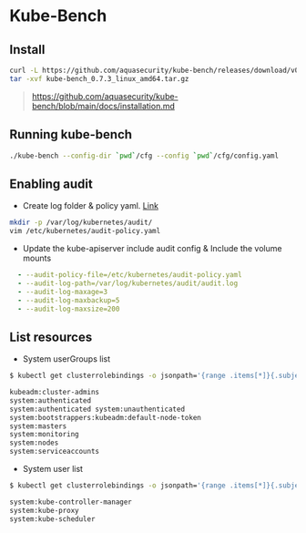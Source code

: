 # Kube-Bench

## Install

```sh
curl -L https://github.com/aquasecurity/kube-bench/releases/download/v0.7.3/kube-bench_0.7.3_linux_amd64.tar.gz -o kube-bench_0.7.3_linux_amd64.tar.gz
tar -xvf kube-bench_0.7.3_linux_amd64.tar.gz
```

> https://github.com/aquasecurity/kube-bench/blob/main/docs/installation.md

## Running kube-bench

```sh
./kube-bench --config-dir `pwd`/cfg --config `pwd`/cfg/config.yaml
```

## Enabling audit

* Create log folder & policy yaml. [Link](https://kubernetes.io/docs/tasks/debug/debug-cluster/audit/#log-backend)
```sh
mkdir -p /var/log/kubernetes/audit/
vim /etc/kubernetes/audit-policy.yaml
```

* Update the kube-apiserver include audit config & Include the volume mounts
```yaml
  - --audit-policy-file=/etc/kubernetes/audit-policy.yaml
  - --audit-log-path=/var/log/kubernetes/audit/audit.log
  - --audit-log-maxage=3
  - --audit-log-maxbackup=5
  - --audit-log-maxsize=200
```

## List resources

* System userGroups list
```sh
$ kubectl get clusterrolebindings -o jsonpath='{range .items[*]}{.subjects[?(@.kind=="Group")].name}{"\n"}{end}' | sort | uniq

kubeadm:cluster-admins
system:authenticated
system:authenticated system:unauthenticated
system:bootstrappers:kubeadm:default-node-token
system:masters
system:monitoring
system:nodes
system:serviceaccounts
```

* System user list
```sh
$ kubectl get clusterrolebindings -o jsonpath='{range .items[*]}{.subjects[?(@.kind=="User")].name}{"\n"}{end}' | sort | uniq

system:kube-controller-manager
system:kube-proxy
system:kube-scheduler
```